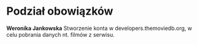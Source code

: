 ﻿# Podział obowiązków
**Weronika Jankowska**
Stworzenie konta w developers.themoviedb.org, w celu pobrania danych nt. filmów z serwisu. 